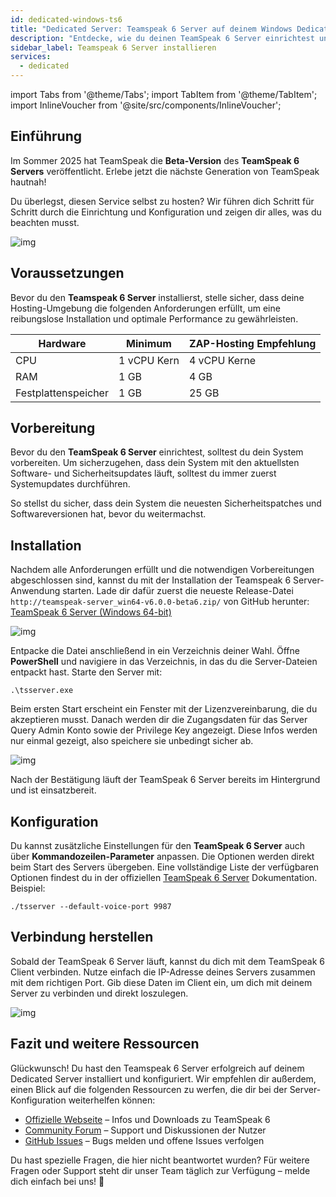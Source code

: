 ```yaml
---
id: dedicated-windows-ts6
title: "Dedicated Server: Teamspeak 6 Server auf deinem Windows Dedicated Server einrichten"
description: "Entdecke, wie du deinen TeamSpeak 6 Server einrichtest und optimierst für beste Performance und Sicherheit → Jetzt mehr erfahren"
sidebar_label: Teamspeak 6 Server installieren
services:
  - dedicated
---
```


import Tabs from '@theme/Tabs';
import TabItem from '@theme/TabItem';
import InlineVoucher from '@site/src/components/InlineVoucher';

## Einführung

Im Sommer 2025 hat TeamSpeak die **Beta-Version** des **TeamSpeak 6 Servers** veröffentlicht. Erlebe jetzt die nächste Generation von TeamSpeak hautnah!

Du überlegst, diesen Service selbst zu hosten? Wir führen dich Schritt für Schritt durch die Einrichtung und Konfiguration und zeigen dir alles, was du beachten musst.

![img](https://screensaver01.zap-hosting.com/index.php/s/4J6HJjQdRddjGFK/preview)

<InlineVoucher />



## Voraussetzungen

Bevor du den **Teamspeak 6 Server** installierst, stelle sicher, dass deine Hosting-Umgebung die folgenden Anforderungen erfüllt, um eine reibungslose Installation und optimale Performance zu gewährleisten.

| Hardware   | Minimum      | ZAP-Hosting Empfehlung    |
| ---------- | ------------ | ------------------------- |
| CPU        | 1 vCPU Kern  | 4 vCPU Kerne              |
| RAM        | 1 GB         | 4 GB                      |
| Festplattenspeicher | 1 GB  | 25 GB                     |



## Vorbereitung

Bevor du den **TeamSpeak 6 Server** einrichtest, solltest du dein System vorbereiten. Um sicherzugehen, dass dein System mit den aktuellsten Software- und Sicherheitsupdates läuft, solltest du immer zuerst Systemupdates durchführen.

So stellst du sicher, dass dein System die neuesten Sicherheitspatches und Softwareversionen hat, bevor du weitermachst.




## Installation
Nachdem alle Anforderungen erfüllt und die notwendigen Vorbereitungen abgeschlossen sind, kannst du mit der Installation der Teamspeak 6 Server-Anwendung starten. Lade dir dafür zuerst die neueste Release-Datei `http://teamspeak-server_win64-v6.0.0-beta6.zip/` von GitHub herunter: [TeamSpeak 6 Server (Windows 64-bit)](https://github.com/teamspeak/teamspeak6-server/releases/download/v6.0.0%2Fbeta6/teamspeak-server_win64-v6.0.0-beta6.zip)

![img](https://screensaver01.zap-hosting.com/index.php/s/Ywc6mMTJybbgtF5/preview)

Entpacke die Datei anschließend in ein Verzeichnis deiner Wahl. Öffne **PowerShell** und navigiere in das Verzeichnis, in das du die Server-Dateien entpackt hast. Starte den Server mit:

```
.\tsserver.exe
```

Beim ersten Start erscheint ein Fenster mit der Lizenzvereinbarung, die du akzeptieren musst. Danach werden dir die Zugangsdaten für das Server Query Admin Konto sowie der Privilege Key angezeigt. Diese Infos werden nur einmal gezeigt, also speichere sie unbedingt sicher ab.

![img](https://screensaver01.zap-hosting.com/index.php/s/rsmBkcJiAAinjE6/download)

Nach der Bestätigung läuft der TeamSpeak 6 Server bereits im Hintergrund und ist einsatzbereit.

##### 

## Konfiguration

Du kannst zusätzliche Einstellungen für den **TeamSpeak 6 Server** auch über **Kommandozeilen-Parameter** anpassen. Die Optionen werden direkt beim Start des Servers übergeben. Eine vollständige Liste der verfügbaren Optionen findest du in der offiziellen [TeamSpeak 6 Server](https://github.com/teamspeak/teamspeak6-server/blob/main/CONFIG.md) Dokumentation. Beispiel:

```
./tsserver --default-voice-port 9987
```



## Verbindung herstellen

Sobald der TeamSpeak 6 Server läuft, kannst du dich mit dem TeamSpeak 6 Client verbinden. Nutze einfach die IP-Adresse deines Servers zusammen mit dem richtigen Port. Gib diese Daten im Client ein, um dich mit deinem Server zu verbinden und direkt loszulegen.

![img](https://screensaver01.zap-hosting.com/index.php/s/4J6HJjQdRddjGFK/preview)



## Fazit und weitere Ressourcen

Glückwunsch! Du hast den Teamspeak 6 Server erfolgreich auf deinem Dedicated Server installiert und konfiguriert. Wir empfehlen dir außerdem, einen Blick auf die folgenden Ressourcen zu werfen, die dir bei der Server-Konfiguration weiterhelfen können:

- [Offizielle Webseite](https://teamspeak.com/en/) – Infos und Downloads zu TeamSpeak 6
- [Community Forum](https://community.teamspeak.com/) – Support und Diskussionen der Nutzer
- [GitHub Issues](https://github.com/teamspeak/teamspeak6-server/issues) – Bugs melden und offene Issues verfolgen

Du hast spezielle Fragen, die hier nicht beantwortet wurden? Für weitere Fragen oder Support steht dir unser Team täglich zur Verfügung – melde dich einfach bei uns! 🙂

<InlineVoucher />